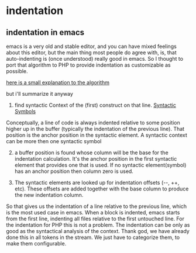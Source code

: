 
# indentation

## indentation in emacs

emacs is a very old and stable editor, and you can have mixed feelings about this editor, but the main thing most people do agree with, is, that auto-indenting is (once understood) really good in emacs.
So I thought to port that algorithm to PHP to provide indentation as customizable as possible.

[here is a small explanation to the algorithm](http://cc-mode.sourceforge.net/html-manual/Indentation-Engine-Basics.html)

but i'll summarize it anyway

1. find syntactic Context of the (first) construct on that line.
  [Syntactic Symbols](http://cc-mode.sourceforge.net/html-manual/Syntactic-Symbols.html)
    
Conceptually, a line of code is always indented relative to some position higher up in the buffer (typically the indentation of the previous line). That position is the anchor position in the syntactic element.
A syntactic context can be more then one syntactic symbol

2. a buffer position is found whose column will be the base for the indentation calculation. It's the anchor position in the first syntactic element that provides one that is used. If no syntactic element(symbol) has an anchor position then column zero is used.

3. The syntactic elements are looked up for indentation offsets (--, ++, etc). These offsets are added together with the base column to produce the new indentation column.

So that gives us the indentation of a line relative to the previous line, which is the most used case in emacs. When a block is indented, emacs starts from the first line, indenting all files relative to the first untouched line.
For the indentation for PHP this is not a problem.
The indentation can be only as good as the syntactical analysis of the context. Thank god, we have already done this in all tokens in the stream. We just have to categorize them, to make them configurable.
